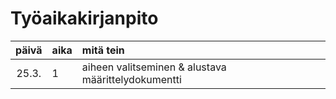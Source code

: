 # Työaikakirjanpito

| päivä | aika | mitä tein  |
| :----:|:-----| :-----|
| 25.3. | 1    | aiheen valitseminen & alustava määrittelydokumentti  |

